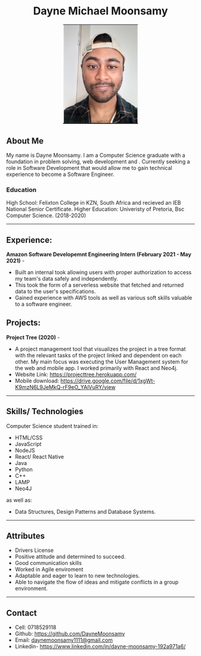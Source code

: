 <div align="center"><h1> Dayne Michael Moonsamy</h1></div>  
  
  
<p align="center">
  <img src="22.jpg" width=200/>  
</p>  

## About Me
My name is Dayne Moonsamy. I am a Computer Science graduate with a foundation in problem solving, web development and  . Currently seeking a role in Software Development that would allow me to gain technical experience to become a Software Engineer.  



### Education

High School: Felixton College in KZN, South Africa and recieved an IEB National Senior Certificate.
Higher Education: Univeristy of Pretoria, Bsc Computer Science. (2018-2020)  

***

## Experience:

**Amazon Software Developemnt Engineering Intern (February 2021 - May 2021)** -   
- Built an internal took allowing users with proper authorization to access my team's data safely and independently.
- This took the form of a serverless website that fetched and returned data to the user's specifications.
- Gained experience with AWS tools as well as various soft skills valuable to a software engineer.     
  
## Projects:

**Project Tree (2020)** -  
- A project management tool that visualizes the project in a tree format with the relevant tasks of the project linked and dependent on each other. My main focus was executing the User Management system for the web and mobile app. I worked primarily with React and Neo4j.
- Website Link: https://projecttree.herokuapp.com/  
- Mobile download: https://drive.google.com/file/d/1xgWt-K9mzN6L9JeMkQ-rF9eO_YAiVuRY/view  


***  


## Skills/ Technologies
Computer Science student trained in:

- HTML/CSS
- JavaScript
- NodeJS
- React/ React Native
- Java
- Python
- C++
- LAMP
- Neo4J

as well as:

- Data Structures, Design Patterns and Database Systems.  


***  

## Attributes
- Drivers License
- Positive attitude and determined to succeed.
- Good communication skills
- Worked in Agile enviroment
- Adaptable and eager to learn to new technologies.
- Able to navigate the flow of ideas and mitigate conflicts in a group environment. 
  
***  

## Contact
- Cell: 0718529118
- Github: https://github.com/DayneMoonsamy
- Email: daynemoonsamy1111@gmail.com
- Linkedin- https://www.linkedin.com/in/dayne-moonsamy-192a971a6/
